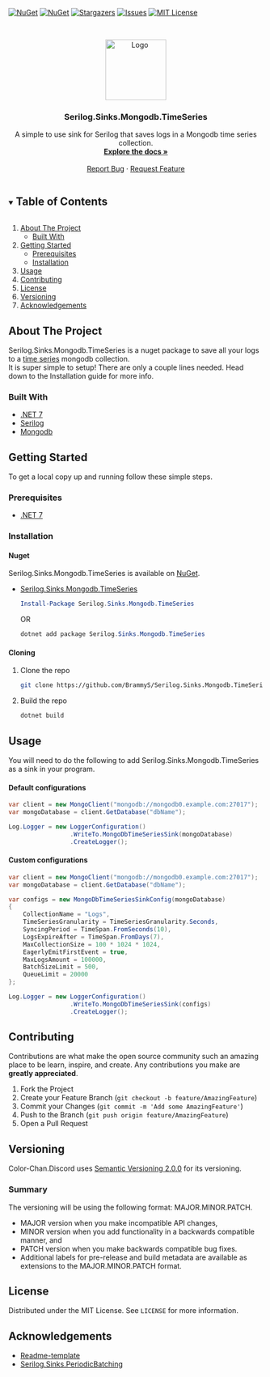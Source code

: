 [![NuGet][nuget-version-shield]][package-url]
[![NuGet][nuget-downloads-shield]][package-url]
[![Stargazers][stars-shield]][stars-url]
[![Issues][issues-shield]][issues-url]
[![MIT License][license-shield]][license-url]



<!-- PROJECT LOGO -->
<br />
<p align="center">
  <a href="https://github.com/BrammyS/Serilog.Sinks.Mongodb.TimeSeries">
    <img src="https://cdn.brammys.com/potable-water.png" alt="Logo" width="120" height="120">
  </a>

  <h3 align="center">Serilog.Sinks.Mongodb.TimeSeries</h3>

  <p align="center">
    A simple to use sink for Serilog that saves logs in a Mongodb time series collection.
    <br />
    <a href="https://sinks-mongodb-timeseries.brammys.com/"><strong>Explore the docs »</strong></a>
    <br />
    <br />
    <a href="https://github.com/BrammyS/Serilog.Sinks.Mongodb.TimeSeries/issues">Report Bug</a>
    ·
    <a href="https://github.com/BrammyS/Serilog.Sinks.Mongodb.TimeSeries/issues">Request Feature</a>
  </p>
</p>



<!-- TABLE OF CONTENTS -->
<details open="open">
  <summary><h2 style="display: inline-block">Table of Contents</h2></summary>
  <ol>
    <li>
      <a href="#about-the-project">About The Project</a>
      <ul>
        <li><a href="#built-with">Built With</a></li>
      </ul>
    </li>
    <li>
      <a href="#getting-started">Getting Started</a>
      <ul>
        <li><a href="#prerequisites">Prerequisites</a></li>
        <li><a href="#installation">Installation</a></li>
      </ul>
    </li>
    <li><a href="#usage">Usage</a></li>
    <li><a href="#contributing">Contributing</a></li>
    <li><a href="#license">License</a></li>
    <li><a href="#versioning">Versioning</a></li>
    <li><a href="#acknowledgements">Acknowledgements</a></li>
  </ol>
</details>



<!-- ABOUT THE PROJECT -->
## About The Project

Serilog.Sinks.Mongodb.TimeSeries is a nuget package to save all your logs to a [time series](https://docs.mongodb.com/manual/core/timeseries-collections/) mongodb collection.  
It is super simple to setup! There are only a couple lines needed. Head down to the Installation guide for more info.


### Built With

* [.NET 7](https://dotnet.microsoft.com/download/dotnet/7.0)
* [Serilog](https://github.com/serilog/serilog)
* [Mongodb](https://github.com/mongodb/mongo)



<!-- GETTING STARTED -->
## Getting Started

To get a local copy up and running follow these simple steps.

### Prerequisites

* [.NET 7](https://dotnet.microsoft.com/download/dotnet/7.0)

### Installation

#### Nuget

Serilog.Sinks.Mongodb.TimeSeries is available on [NuGet](Serilog.Sinks.Mongodb.TimeSeries).
* [Serilog.Sinks.Mongodb.TimeSeries](Serilog.Sinks.Mongodb.TimeSeries)


  ```powershell
  Install-Package Serilog.Sinks.Mongodb.TimeSeries
  ```

  OR

  ```powershell
  dotnet add package Serilog.Sinks.Mongodb.TimeSeries
  ```

#### Cloning


1. Clone the repo
   ```sh
   git clone https://github.com/BrammyS/Serilog.Sinks.Mongodb.TimeSeries.git
   ```
2. Build the repo
   ```sh
   dotnet build
   ```


<!-- USAGE EXAMPLES -->
## Usage

You will need to do the following to add Serilog.Sinks.Mongodb.TimeSeries as a sink in your program.
#### Default configurations
```csharp
var client = new MongoClient("mongodb://mongodb0.example.com:27017");
var mongoDatabase = client.GetDatabase("dbName");

Log.Logger = new LoggerConfiguration()
                 .WriteTo.MongoDbTimeSeriesSink(mongoDatabase)
                 .CreateLogger();
```
#### Custom configurations
```csharp
var client = new MongoClient("mongodb://mongodb0.example.com:27017");
var mongoDatabase = client.GetDatabase("dbName");

var configs = new MongoDbTimeSeriesSinkConfig(mongoDatabase)
{
    CollectionName = "Logs",
    TimeSeriesGranularity = TimeSeriesGranularity.Seconds,
    SyncingPeriod = TimeSpan.FromSeconds(10),
    LogsExpireAfter = TimeSpan.FromDays(7),
    MaxCollectionSize = 100 * 1024 * 1024,
    EagerlyEmitFirstEvent = true,
    MaxLogsAmount = 100000,
    BatchSizeLimit = 500,
    QueueLimit = 20000
};

Log.Logger = new LoggerConfiguration()
                 .WriteTo.MongoDbTimeSeriesSink(configs)
                 .CreateLogger();
```



<!-- CONTRIBUTING -->
## Contributing

Contributions are what make the open source community such an amazing place to be learn, inspire, and create. Any contributions you make are **greatly appreciated**.

1. Fork the Project
2. Create your Feature Branch (`git checkout -b feature/AmazingFeature`)
3. Commit your Changes (`git commit -m 'Add some AmazingFeature'`)
4. Push to the Branch (`git push origin feature/AmazingFeature`)
5. Open a Pull Request


## Versioning

Color-Chan.Discord uses [Semantic Versioning 2.0.0](https://semver.org/#semantic-versioning-200) for its versioning.


### Summary

The versioning will be using the following format: MAJOR.MINOR.PATCH.

* MAJOR version when you make incompatible API changes,
* MINOR version when you add functionality in a backwards compatible manner, and
* PATCH version when you make backwards compatible bug fixes.
* Additional labels for pre-release and build metadata are available as extensions to the MAJOR.MINOR.PATCH format.


<!-- LICENSE -->
## License

Distributed under the MIT License. See `LICENSE` for more information.


<!-- ACKNOWLEDGEMENTS -->
## Acknowledgements

* [Readme-template](https://github.com/othneildrew/Best-README-Template)
* [Serilog.Sinks.PeriodicBatching](https://github.com/serilog/serilog-sinks-periodicbatching)





<!-- MARKDOWN LINKS & IMAGES -->
<!-- https://www.markdownguide.org/basic-syntax/#reference-style-links -->
[stars-shield]: https://img.shields.io/github/stars/BrammyS/Serilog.Sinks.Mongodb.TimeSeries.svg?style=for-the-badge
[stars-url]: https://github.com/BrammyS/Serilog.Sinks.Mongodb.TimeSeries/stargazers
[issues-shield]: https://img.shields.io/github/issues/BrammyS/Serilog.Sinks.Mongodb.TimeSeries.svg?style=for-the-badge
[issues-url]: https://github.com/BrammyS/Serilog.Sinks.Mongodb.TimeSeries/issues
[license-shield]: https://img.shields.io/github/license/BrammyS/Serilog.Sinks.Mongodb.TimeSeries.svg?style=for-the-badge
[license-url]: https://github.com/BrammyS/Serilog.Sinks.Mongodb.TimeSeries/blob/master/LICENSE.txt
[package-url]: https://www.nuget.org/packages/Serilog.Sinks.Mongodb.TimeSeries
[nuget-version-shield]: https://img.shields.io/nuget/vpre/Serilog.Sinks.Mongodb.TimeSeries.svg?maxAge=600&style=for-the-badge
[nuget-downloads-shield]: https://img.shields.io/nuget/dt/Serilog.Sinks.Mongodb.TimeSeries.svg?maxAge=600&style=for-the-badge
